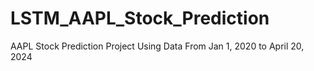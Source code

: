 # LSTM_AAPL_Stock_Prediction
AAPL Stock Prediction Project Using Data From Jan 1, 2020 to April 20, 2024
